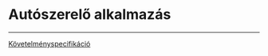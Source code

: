 # Autószerelő alkalmazás
-----------

[Követelményspecifikáció](https://github.com/BenyBalazs/SZFM_2020_14_H4x0r-Dev-Trio/blob/master/Kov.Spec.MD)